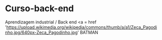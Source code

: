 # Curso-back-end
Aprendizagem industrial / Back end
<a = href 'https://upload.wikimedia.org/wikipedia/commons/thumb/a/a1/Zeca_Pagodinho.jpg/640px-Zeca_Pagodinho.jpg' 
BATMAN
